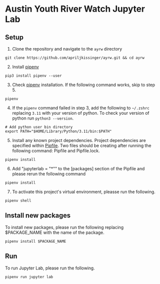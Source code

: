 # Austin Youth River Watch Jupyter Lab

## Setup

1. Clone the repository and navigate to the `ayrw` directory

```
git clone https://github.com/apriljkissinger/ayrw.git && cd ayrw
```

2. Install [pipenv](https://pipenv.pypa.io/en/latest/installation/)

```
pip3 install pipenv --user
```

3. Check [pipenv](https://pipenv.pypa.io/en/latest/installation/) installation. If the following command works, skip to step 5.

```
pipenv
```

4. If the `pipenv` command failed in step 3, add the following to `~/.zshrc` replacing `3.11` with your version of python. To check your version of python run `python3 --version`.

```
# Add python user bin directory
export PATH="$HOME/Library/Python/3.11/bin:$PATH"
```

5. Install any known project dependencies. Project dependencies are specified within [Pipfile](./Pipfile). Two files should be creating after running the following command: Pipfile and Pipfile.lock.

```
pipenv install
```

6. Add "jupyterlab = "*"" to the [packages] section of the Pipfile and please rerun the following command

```
pipenv install
```  

7. To activate this project's virtual environment, pleasse run the following.

```
pipenv shell
```
## Install new packages

To install new packages, please run the following replacing $PACKAGE_NAME with the name of the package.

```
pipenv install $PACKAGE_NAME
```
## Run

To run Jupyter Lab, please run the following.

```
pipenv run jupyter lab
```



